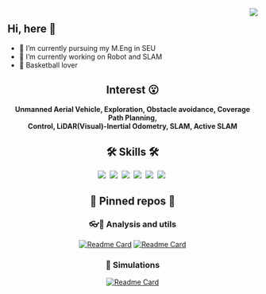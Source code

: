 <img align="right" src="https://github-readme-stats.vercel.app/api?username=Yixin-F&show_icons=true&icon_color=CE1D2D&text_color=718096&bg_color=ffffff&hide_title=true" />

## Hi, here 👋
- 🔭 I’m currently pursuing my M.Eng in SEU
- 🌱 I’m currently working on Robot and SLAM
- 🏅 Basketball lover


<div align="center">
  
## Interest 😮

**Unmanned Aerial Vehicle, Exploration, Obstacle avoidance, Coverage Path Planning, <br>
Control, LiDAR(Visual)-Inertial Odometry, SLAM, Active SLAM**
  
## 🛠 Skills 🛠
<p align="center">
  <img src="https://img.shields.io/badge/ROS-22314E?style=flat-square&logo=ROS&logoColor=white"/></a>&nbsp 
  <img src="https://img.shields.io/badge/Python-3766AB?style=flat-square&logo=Python&logoColor=white"/></a>&nbsp 
  <img src="https://img.shields.io/badge/C++-00599C?style=flat-square&logo=C%2B%2B&logoColor=white"/></a>&nbsp 
  <img src="https://img.shields.io/badge/C-A8B9CC?style=flat-square&logo=C&logoColor=white"/></a>&nbsp 
  <img src="https://img.shields.io/badge/MATLAB-FF452F?style=flat-square&logo=Mathworks&logoColor=white"/></a>&nbsp 
  <img src="https://img.shields.io/badge/markdown-000000?style=flat-square&logo=Markdown&logoColor=white"/></a>&nbsp 
</p>

## 📌 Pinned repos 📌
### 👓🔧 Analysis and utils
[![Readme Card](https://github-readme-stats-sigma-five.vercel.app/api/pin/?username=Yixin-F&repo=UAV-Navigation-Using-Visual-SLAM&theme=chartreuse-dark)](https://github.com/Yixin-F/UAV-Navigation-Using-Visual-SLAM)
[![Readme Card](https://github-readme-stats-sigma-five.vercel.app/api/pin/?username=Yixin-F&repo=MD-LVIO&theme=chartreuse-dark)](https://github.com/Yixin-F/MD-LVIO)

### 🤖 Simulations
[![Readme Card](https://github-readme-stats-sigma-five.vercel.app/api/pin/?username=engcang&repo=gazebo_maps&theme=chartreuse-dark)](https://github.com/engcang/gazebo_maps)

</div>

<!--
**Yixin-F/Yixin-F** is a ✨ _special_ ✨ repository because its `README.md` (this file) appears on your GitHub profile.

Here are some ideas to get you started:

- 🔭 I’m currently working on ...
- 🌱 I’m currently learning ...
- 👯 I’m looking to collaborate on ...
- 🤔 I’m looking for help with ...
- 💬 Ask me about ...
- 📫 How to reach me: ...
- 😄 Pronouns: ...
- ⚡ Fun fact: ...
-->
